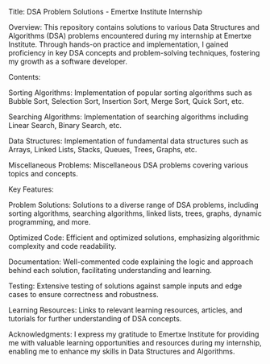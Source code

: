 Title: DSA Problem Solutions - Emertxe Institute Internship

Overview:
This repository contains solutions to various Data Structures and Algorithms (DSA) problems encountered during my internship at Emertxe Institute. Through hands-on practice and implementation, I gained proficiency in key DSA concepts and problem-solving techniques, fostering my growth as a software developer.

Contents:

Sorting Algorithms: Implementation of popular sorting algorithms such as Bubble Sort, Selection Sort, Insertion Sort, Merge Sort, Quick Sort, etc.

Searching Algorithms: Implementation of searching algorithms including Linear Search, Binary Search, etc.

Data Structures: Implementation of fundamental data structures such as Arrays, Linked Lists, Stacks, Queues, Trees, Graphs, etc.

Miscellaneous Problems: Miscellaneous DSA problems covering various topics and concepts.

Key Features:

Problem Solutions: Solutions to a diverse range of DSA problems, including sorting algorithms, searching algorithms, linked lists, trees, graphs, dynamic programming, and more.

Optimized Code: Efficient and optimized solutions, emphasizing algorithmic complexity and code readability.

Documentation: Well-commented code explaining the logic and approach behind each solution, facilitating understanding and learning.

Testing: Extensive testing of solutions against sample inputs and edge cases to ensure correctness and robustness.

Learning Resources: Links to relevant learning resources, articles, and tutorials for further understanding of DSA concepts.

Acknowledgments:
I express my gratitude to Emertxe Institute for providing me with valuable learning opportunities and resources during my internship, enabling me to enhance my skills in Data Structures and Algorithms.
